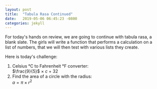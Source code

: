 ```yaml
---
layout: post
title:  "Tabula Rasa Continued"
date:   2019-05-06 06:45:23 -0800
categories: jekyll
---
```

For today's hands on review, we are going to continue with tabula rasa, a blank slate.  The girls will write a function that performs a calculation on a list of numbers, that we will then test with various lists they create. 

Here is today's challenge:

1. Celsius °C to Fahrenheit °F converter:<br>
    $\frac{9}{5}$ $\times$	$c$ $+$ $32$<br>
2. Find the area of a circle with the radius:<br>
    $a = \pi \times r^2$<br>